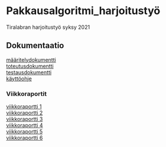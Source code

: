 # Pakkausalgoritmi_harjoitustyö
Tiralabran harjoitustyö syksy 2021

## Dokumentaatio
[määritelydokumentti](https://github.com/qusba/Pakkausalgoritmi_harjoitustyo/blob/main/Dokumentaatio/maarittelydokumentti.md)<br/>
[toteutusdokumentti](https://github.com/qusba/Pakkausalgoritmi_harjoitustyo/blob/main/Dokumentaatio/toteutusdokumentti.md)<br/>
[testausdokumentti](https://github.com/qusba/Pakkausalgoritmi_harjoitustyo/blob/main/Dokumentaatio/testausdokumentti.md)<br/>
[käyttöohje](https://github.com/qusba/Pakkausalgoritmi_harjoitustyo/blob/main/Dokumentaatio/k%C3%A4ytt%C3%B6ohje.md)
### Viikkoraportit
[viikkoraportti 1](https://github.com/qusba/Pakkausalgoritmi_harjoitustyo/blob/main/Dokumentaatio/viikkoraportti1.md)<br/>
[viikkoraportti 2](https://github.com/qusba/Pakkausalgoritmi_harjoitustyo/blob/main/Dokumentaatio/viikkoraportti2.md)<br/>
[viikkoraportti 3](https://github.com/qusba/Pakkausalgoritmi_harjoitustyo/blob/main/Dokumentaatio/viikkoraportti3.md)<br/>
[viikkoraportti 4](https://github.com/qusba/Pakkausalgoritmi_harjoitustyo/blob/main/Dokumentaatio/viikkoraportti4.md)<br/>
[viikkoraportti 5](https://github.com/qusba/Pakkausalgoritmi_harjoitustyo/blob/main/Dokumentaatio/viikkoraportti5.md)<br/>
[viikkoraportti 6](https://github.com/qusba/Pakkausalgoritmi_harjoitustyo/blob/main/Dokumentaatio/viikkoraportti6.md)


